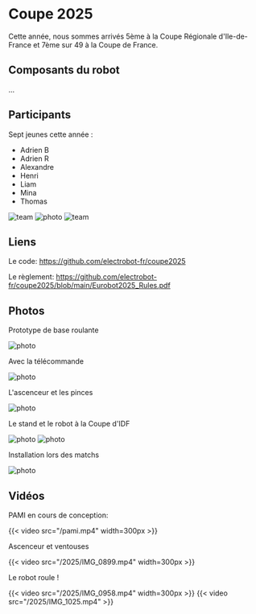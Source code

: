 # Coupe 2025

Cette année, nous sommes arrivés 5ème à la Coupe Régionale d'Ile-de-France et 7ème sur 49 à la Coupe de France.

## Composants du robot

...

## Participants

Sept jeunes cette année :

* Adrien B
* Adrien R
* Alexandre
* Henri
* Liam
* Mina
* Thomas

![team](/team2025.1.jpg)
![photo](/2025/PXL_20250419_094654783.jpg)
![team](/mascotte.jpg)

## Liens

Le code: https://github.com/electrobot-fr/coupe2025

Le règlement: https://github.com/electrobot-fr/coupe2025/blob/main/Eurobot2025_Rules.pdf

## Photos

Prototype de base roulante

![photo](/2025/IMG_0852.jpg)

Avec la télécommande

![photo](/2025/IMG_0920.jpg)

L'ascenceur et les pinces

![photo](/2025/IMG_0925.jpg)

Le stand et le robot à la Coupe d'IDF

![photo](/2025/PXL_20250419_084221866.jpg)
![photo](/2025/PXL_20250419_101002633.MP~2.jpg)

Installation lors des matchs

![photo](/2025/PXL_20250419_141300579.jpg)

## Vidéos

PAMI en cours de conception:

{{< video src="/pami.mp4" width=300px >}}

Ascenceur et ventouses

{{< video src="/2025/IMG_0899.mp4" width=300px >}}

Le robot roule !

{{< video src="/2025/IMG_0958.mp4" width=300px >}}
{{< video src="/2025/IMG_1025.mp4" >}}
